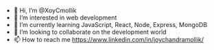 - 👋 Hi, I’m @XoyCmollik
- 👀 I’m interested in web development
- 🌱 I’m currently learning JavaScript, React, Node, Express, MongoDB
- 💞️ I’m looking to collaborate on the development world
- 📫 How to reach me https://www.linkedin.com/in/joychandramollik/
